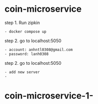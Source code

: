 # coin-microservice
step 1. Run zipkin
```
- docker compose up
```
step 2. go to localhost:5050

```
- account: anhntl0308@gmail.com
- password: lanh0308
```
step 2. go to localhost:5050

```
- add new server
- 
```
# coin-microservice-1-
